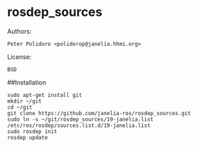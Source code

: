 rosdep_sources
==============

Authors:

    Peter Polidoro <polidorop@janelia.hhmi.org>

License:

    BSD

##Installation

```shell
sudo apt-get install git
mkdir ~/git
cd ~/git
git clone https://github.com/janelia-ros/rosdep_sources.git
sudo ln -s ~/git/rosdep_sources/19-janelia.list /etc/ros/rosdep/sources.list.d/19-janelia.list
sudo rosdep init
rosdep update
```
